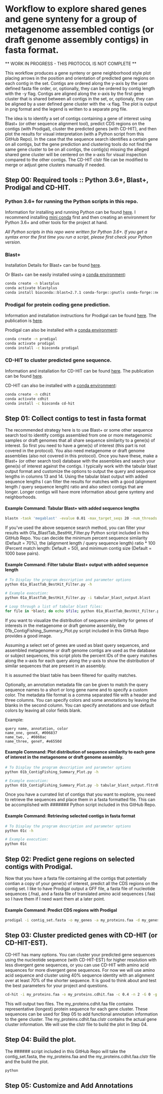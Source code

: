 # Workflow to explore shared genes and gene synteny for a group of metagenome assembled contigs (or draft genome assembly contigs) in fasta format.

** WORK IN PROGRESS - THIS PROTOCOL IS NOT COMPLETE **

This workflow produces a gene synteny or gene neighborhood style plot placing arrows in the position and orientation of predicted gene regions on each contig in the set. Contigs are ordered along the y-axis by the user defined fasta file order, or, optionally, they can be ordered by contig length with the -y flag. Contigs are aligned along the x-axis by the first gene cluster that is shared between all contigs in the set, or, optionaly, they can be aligned by a user defined gene cluster with the -x flag. The plot is output in png format and the legend is written to a separate png file.

The idea is to identify a set of contigs containing a gene of interest using Blast+ (or other sequence alignment tool), predict CDS regions on the contigs (with Prodigal), cluster the predicted genes (with CD-HIT), and then plot the results for visual interpretation (with a Python script from this GitHub Repo). In the case that the sequence search identifies a certain gene on all contigs, but the gene prediction and clustering tools do not find the same gene cluster to be on all contigs, the contig(s) missing the alleged shared gene cluster will be centered on the x-axis for visual inspection compared to the other contigs. The CD-HIT clstr file can be modified to merge or adjust gene clusters manually if needed.

## Step 00: Required tools :: Python 3.6+, Blast+, Prodigal and CD-HIT.

### Python 3.6+ for running the Python scripts in this repo.

Information for installing and running Python can be found [here](https://www.python.org/). I recommend installing [mini conda](https://docs.conda.io/en/latest/miniconda.html) first and then creating an environment for Python 3.6+ and other tools for the project at hand.

*All Python scripts in this repo were written for Python 3.6+. If you get a syntax error the first time you run a script, please first check your Python version.*

### Blast+

Installation Details for Blast+ can be found [here](https://blast.ncbi.nlm.nih.gov/Blast.cgi?PAGE_TYPE=BlastDocs&DOC_TYPE=Download).

Or Blast+ can be easily installed using a [conda environment](https://docs.conda.io/en/latest/miniconda.html):

```bash
conda create -n blastplus
conda activate blastplus
conda install bioconda::blast=2.7.1 conda-forge::gnutls conda-forge::nettle
```

### Prodigal for protein coding gene prediction.
 
Information and installation instructions for Prodigal can be found [here](https://github.com/hyattpd/Prodigal). The publication is [here](https://www.ncbi.nlm.nih.gov/pmc/articles/PMC2848648/).

Prodigal can also be installed with a [conda environment](https://docs.conda.io/projects/conda/en/latest/user-guide/tasks/manage-environments.html):

```bash
conda create -n prodigal
conda activate prodigal
conda install -c bioconda prodigal
```

### CD-HIT to cluster predicted gene sequence.

Information and installation for CD-HIT can be found [here](https://github.com/weizhongli/cdhit/wiki/3.-User's-Guide). The publication can be found [here](https://academic.oup.com/bioinformatics/article/22/13/1658/194225).

CD-HIT can also be installed with a [conda environment](https://docs.conda.io/projects/conda/en/latest/user-guide/tasks/manage-environments.html):

```bash
conda create -n cdhit
conda activate cdhit
conda install -c bioconda cd-hit
```

## Step 01: Collect contigs to test in fasta format

The recommended strategy here is to use Blast+ or some other sequence search tool to identify contigs assembled from one or more metagenomic samples or draft genomes that all share sequence similarity to a gene(s) of interest. So first you need to have a gene(s) of interest (this part is not covered in the protocol). You also need metagenome or draft genome assemblies (also not covered in this protocol). Once you have these, make a Blast+ (or other search tool) database with the assemblies and search your gene(s) of interest against the contigs. I typically work with the tabular blast output format and customize the options to output the query and sequence lengths in columns 13 and 14. Using the tabular blast output with added sequence lengths I can filter the results for matches with a good (alignment length / query sequence length) ratio and also select contigs that are longer. Longer contigs will have more information about gene synteny and neighborhoods.

#### Example Command: Tabular Blast+ with added sequence lengths

```bash
blastn -task 'megablast' -evalue 0.01 -max_target_seqs 20 -num_threads 2 -db {pathto_db} -query {input_fasta} -out {outfile_name} -outfmt '6 qseqid sseqid pident length mismatch gapopen qstart qend sstart send evalue bitscore qlen slen'
```

If you've used the above sequence search method, you can filter your results with 01a_BlastTab_BestHit_Filter.py Python script included in this GitHub Repo. You can decide the minimum percent sequence similarity (Default = 70%), the (alignment length / query sequence length) ratio * 100 (Percent match length: Default = 50), and minimum contig size (Default = 1000 base pairs).

#### Example Command: Filter tabular Blast+ output with added sequence length

```bash
# To Display the program description and parameter options
python 01a_BlastTab_BestHit_Filter.py -h

# Example execution:
python 01a_BlastTab_BestHit_Filter.py -i tabular_blast_output.blast

# Loop through a list of tabular blast files:
for file in *blast; do echo $file; python 01a_BlastTab_BestHit_Filter.py -i $file; done
```

If you want to visualize the distribution of sequence similarity for genes of interests in the metagenome or draft genome assembly, the 01b_ContigFishing_Summary_Plot.py script included in this GitHub Repo provides a good image.

Assuming a select set of genes are used as blast query sequences, and assembled metagenome or draft genome contigs are used as the database or subject sequences, this script plots the percent IDs of the query matches along the x-axis for each query along the y-axis to show the distribution of similar sequences that are present in an assembly.

It is assumed the blast table has been filtered for quality matches.

Optionally, an annotation metadata file can be given to match the query sequence names to a short or long gene name and to specify a custom  color. The metadata file format is a comma separated file with a header and three columns. You can specify colors and some annotations by leaving the blanks in the second column. You can specify annotations and use default colors by leaving all color fields blank.

Example:

    query name, annotation, color
    name_one, geneX, #006837
    name_two, , #0868ac
    name_three, geneY, #e6550d

#### Example Command: Plot distribution of sequence similarity to each gene of interest in the metagenome or draft genome assembly.

```bash
# To Display the program description and parameter options
python 01b_ContigFishing_Summary_Plot.py -h

# Example execution:
python 01b_ContigFishing_Summary_Plot.py -b tabular_blast_output.fltrdBstHts.blst
```

Once you have a currated list of contigs that you want to explore, you need to retrieve the sequences and place them in a fasta formatted file. This can be accomplished with ####### Python script included in this GitHub Repo.

#### Example Command: Retrieving selected contigs in fasta format

```bash
# To Display the program description and parameter options
python 01c -h

# Example execution:
python 01c
```


## Step 02: Predict gene regions on selected contigs with Prodigal.

Now that you have a fasta file containing all the contigs that potentially contian a copy of your gene(s) of interest, predict all the CDS regions on the contig set. I like to have Prodigal output a GFF file, a fasta file of nucleotide sequences (.fna), and a fasta file of translated amino acid sequences (.faa) so I have them if I need want them at a later point.

#### Example Command: Predict CDS regions with Prodigal

```bash
prodigal -i contig_set.fasta -o my_genes -a my_proteins.faa -d my_genes.fna
```

## Step 03: Cluster predicted genes with CD-HIT (or CD-HIT-EST).

CD-HIT has many options. You can cluster your predicted gene sequences using the nucleotide sequence (with CD-HIT-EST) for higher resolution with less divergent gene sequences, or you can use CD-HIT with amino acid sequences for more divergent gene sequences. For now we will use amino acid sequence and cluster using 40% sequence identity with an alignment over at least 70% of the shorter sequence. It is good to think about and test the best parameters for your project and questions.

```bash
cd-hit -i my_proteins.faa -o my_proteins.cdhit.faa -c 0.4 -n 2 -G 0 -g 1 -aS 0.7 -d 0
```

This will output two files. The my_proteins.cdhit.faa file contains representative (longest) protein sequence for each gene cluster. These sequences can be used for Step 05 to add functional annotation information to the gene cluster. The my_proteins.cdhit.faa.clstr contains the actual gene cluster information. We will use the clstr file to build the plot in Step 04.

## Step 04: Build the plot.

The ###### script included in this GitHub Repo will take the contig_set.fasta, the my_proteins.faa and the my_proteins.cdhit.faa.clstr file and the build the plot.



```bash
python 
```

## Step 05: Customize and Add Annotations







